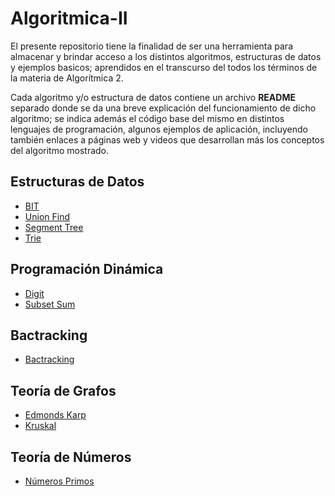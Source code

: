 # Algoritmica-II
El presente repositorio tiene la finalidad de ser una herramienta para almacenar y brindar acceso a los distintos algoritmos, estructuras de datos y ejemplos basicos; aprendidos en el transcurso del todos los términos de la materia de Algorítmica 2.

Cada algoritmo y/o estructura de datos contiene un archivo **README** separado donde se da una breve explicación del funcionamiento de dicho algoritmo; se indica además el código base del mismo en distintos lenguajes de programación, algunos ejemplos de aplicación, incluyendo también enlaces a páginas web y videos que desarrollan más los conceptos del algoritmo mostrado.

## Estructuras de Datos
-  [BIT](contenido/Estructura_de_datos/BIT)
-  [Union Find](https://github.com/PaulLandaeta/algoritmica2/tree/master/contenido/Estructura_de_datos/Union_Find)
-  [Segment Tree](https://github.com/PaulLandaeta/algoritmica2/tree/master/contenido/Estructura_de_datos/Segment_tree)
-  [Trie](https://github.com/PaulLandaeta/algoritmica2/tree/master/contenido/Estructura_de_datos/trie)

## Programación Dinámica
-  [Digit](https://github.com/PaulLandaeta/algoritmica2/tree/master/contenido/Programacion%20Dinamica/Digit)
-  [Subset Sum](https://github.com/PaulLandaeta/algoritmica2/tree/master/contenido/Programacion%20Dinamica/Subset%20Sum)

## Bactracking
-  [Bactracking](https://github.com/PaulLandaeta/algoritmica2/tree/master/contenido/Backtracking)

## Teoría de Grafos
-  [Edmonds Karp](https://github.com/PaulLandaeta/algoritmica2/tree/master/contenido/Teoria%20de%20Grafos/Edmonds_Karp)
-  [Kruskal](https://github.com/PaulLandaeta/algoritmica2/tree/master/contenido/Teoria%20de%20Grafos/Kruskal)

## Teoría de Números
-  [Números Primos](https://github.com/PaulLandaeta/algoritmica2/tree/master/contenido/teoria%20de%20numeros)
